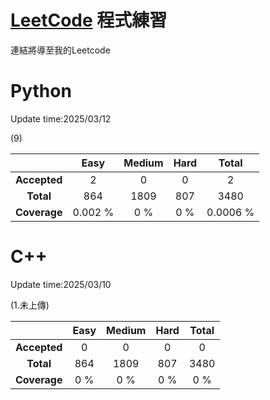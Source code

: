 # [LeetCode](https://leetcode.com/u/kpSvQK03RA/) 程式練習
連結將導至我的Leetcode 


# Python  
Update time:2025/03/12

(9)
 
| | Easy | Medium | Hard | Total |
|:---:|:---:|:---:|:---:|:---:|
| **Accepted** | 2 | 0 | 0 | 2 |
| **Total** | 864 | 1809 | 807 | 3480 |
| **Coverage** | 0.002 % |0 % | 0 % | 0.0006 % |


# C++  
Update time:2025/03/10

(1.未上傳)

| | Easy | Medium | Hard | Total |
|:---:|:---:|:---:|:---:|:---:|
| **Accepted** | 0 | 0 | 0 | 0 |
| **Total** | 864 | 1809 | 807 | 3480 |
| **Coverage** | 0 % |0 % | 0 % | 0 % |
